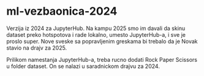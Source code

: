 # ml-vezbaonica-2024

Verzija iz 2024 za JupyterHub. Na kampu 2025 smo im davali da skinu dataset preko hotspotova i rade lokalno, umesto JupyterHub-a, i sve je proslo super. Nove sveske sa popravljenim greskama bi trebalo da je Novak stavio na drajv za 2025.

Prilikom namestanja JupyterHub-a, treba rucno dodati Rock Paper Scissors u folder dataset. On se nalazi u saradnickom drajvu za 2024.
